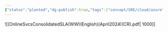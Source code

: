 ```yaml
---
{"status":"planted","dg-publish":true,"tags":["concept/SRE/cloud/azure","concept/SRE/cloud/azure","concept/SRE"],"aliases":["SLA"],"definition":"As a service provider, a service level agreement is a plain-language agreement between you and your customer (whether internal or external) that defines the services you will deliver, the responsiveness that can be expected, and how you will measure performance.","ms-learn-url":"https://learn.microsoft.com/en-us/dynamics365/customer-service/use/overview-service-level-agreements","creation_date":"2024-05-02 18:40","permalink":"/concepts/service-level-agreements/","dgPassFrontmatter":true}
---
```


![[OnlineSvcsConsolidatedSLA(WW)(English)(April2024)(CR).pdf| 1000]]

